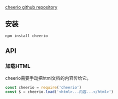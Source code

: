 
[cheerio github repository](https://github.com/cheeriojs/cheerio)

## 安装

`npm install cheerio`

## API

### 加载HTML

cheerio需要手动把html文档的内容传给它。

```javascript
const cheerio = require('cheerio')
const $ = cheerio.load('<html>...内容...</html>')
```
